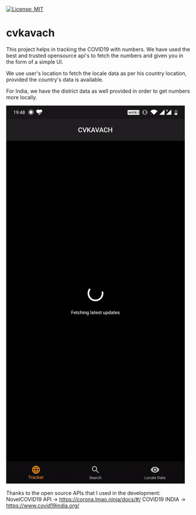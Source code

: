 [![License: MIT](https://img.shields.io/badge/License-MIT-yellow.svg)](https://opensource.org/licenses/MIT)

# cvkavach

This project helps in tracking the COVID19 with numbers. We have used the best and trusted opensource api's to fetch the numbers and given you in the form of a simple UI.

We use user's location to fetch the locale data as per his country location, provided the country's data is available.

For India, we have the district data as well provided in order to get numbers more locally.

![cvkavach Demo](demo/demoApp.gif)

Thanks to the open source APIs that I used in the development:
NovelCOVID19 API -> https://corona.lmao.ninja/docs/#/
COVID19 INDIA -> https://www.covid19india.org/
